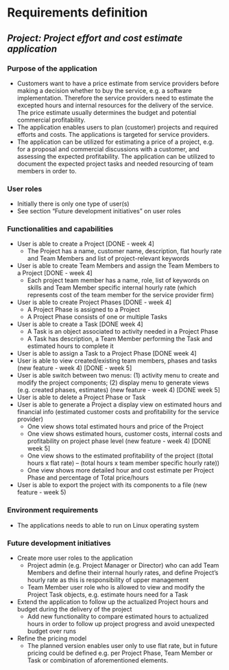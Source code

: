 # **Requirements definition**

## **_Project: Project effort and cost estimate application_**


### **Purpose of the application**

- Customers want to have a price estimate from service providers before making a decision whether to buy the service, e.g. a software implementation. Therefore the service providers need to estimate the excepted hours and internal resources for the delivery of the service. The price estimate usually determines the budget and potential commercial profitability.
- The application enables users to plan (customer) projects and required efforts and costs. The applications is targeted for service providers.
- The application can be utilized for estimating a price of a project, e.g. for a proposal and commercial discussions with a customer, and assessing the expected profitability.
The application can be utilized to document the expected project tasks and needed resourcing of team members in order to.



### **User roles**

- Initially there is only one type of user(s)
- See section “Future development initiatives” on user roles


### **Functionalities and capabilities**

- User is able to create a Project [DONE - week 4]
  - The Project has a name, customer name, description, flat hourly rate and Team Members and list of project-relevant keywords
- User is able to create Team Members and assign the Team Members to a Project [DONE - week 4]
  - Each project team member has a name, role, list of keywords on skills and Team Member specific internal hourly rate (which represents cost of the team member for the service provider firm)
- User is able to create Project Phases [DONE - week 4]
  - A Project Phase is assigned to a Project
  - A Project Phase consists of one or multiple Tasks
- User is able to create a Task [DONE week 4]
  - A Task is an object associated to activity needed in a Project Phase
  - A Task has description, a Team Member performing the Task and estimated hours to complete it
- User is able to assign a Task to a Project Phase [DONE week 4]
- User is able to view created/existing team members, phases and tasks (new feature - week 4) [DONE - week 5]
- User is able switch between two menus: (1) activity menu to create and modify the project components; (2) display menu to generate views (e.g. created phases, estimates) (new feature - week 4) [DONE week 5]
- User is able to delete a Project Phase or Task
- User is able to generate a Project a display view on estimated hours and financial info (estimated customer costs and profitability for the service provider)
  - One view shows total estimated hours and price of the Project
  - One view shows estimated hours, customer costs, internal costs and profitability on project phase level (new feature - week 4) [DONE week 5]
  - One view shows to the estimated profitability of the project ((total hours x flat rate) – (total hours x team member specific hourly rate))
  - One view shows more detailed hour and cost estimate per Project Phase and percentage of Total price/hours
- User is able to export the project with its components to a file (new feature - week 5)

### **Environment requirements**

- The applications needs to able to run on Linux operating system

### **Future development initiatives**

- Create more user roles to the application
  - Project admin (e.g. Project Manager or Director) who can add Team Members and define their internal hourly rates, and define Project’s hourly rate as this is responsibility of upper management
  - Team Member user role who is allowed to view and modify the Project Task objects, e.g. estimate hours need for a Task
- Extend the application to follow up the actualized Project hours and budget during the delivery of the project
  - Add new functionality to compare estimated hours to actualized hours in order to follow up project progress and avoid unexpected budget over runs
- Refine the pricing model
  - The planned version enables user only to use flat rate, but in future pricing could be defined e.g. per Project Phase, Team Member or Task or combination of aforementioned elements.

